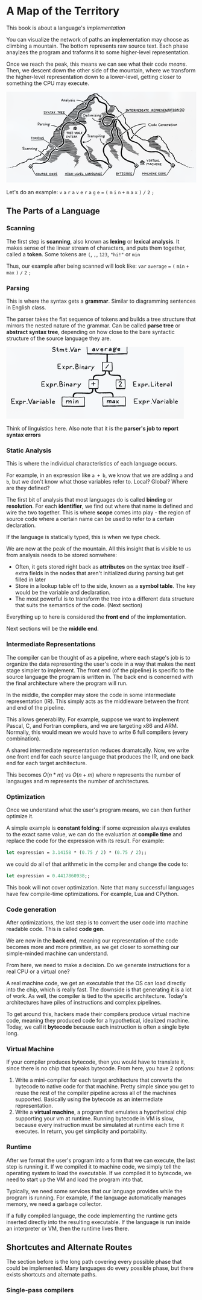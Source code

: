 # A Map of the Territory
This book is about a language's *implementation*

You can visualize the network of paths an implementation may choose as climbing a mountain. The bottom represents raw source text. Each phase anaylzes the program and traforms it to some higher-level representation. 

Once we reach the peak, this means we can see what their code *means*. Then, we descent down the other side of the mountain, where we transform the higher-level representation down to a lower-level, getting closer to something the CPU may execute. 

![Mountain illustration for programming languages](assets/mountain_languages.jpg)

Let's do an example: `v` `a` `r` `a` `v` `e` `r` `a` `g` `e` `=` `(` `m` `i` `n` `+` `m` `a` `x` `)` `/` `2` `;`

## The Parts of a Language
### Scanning
The first step is **scanning**, also known as **lexing** or **lexical analysis**. It makes sense of the linear stream of characters, and puts them together, called a **token**. Some tokens are `(`, `,`, `123`, `"hi!"` or `min`

Thus, our example after being scanned will look like: `var` `average` `=` `(` `min` `+` `max` `)` `/` `2` `;`

### Parsing
This is where the syntax gets a **grammar**. Similar to diagramming sentences in English class.

The parser takes the flat sequence of tokens and builds a tree structure that mirrors the nested nature of the grammar. Can be called **parse tree** or **abstract syntax tree**, depending on how close to the  bare syntactic structure of the source language they are. 

![Parser Tree](assets/parser_tree.jpg)

Think of linguistics here. Also note that it is the **parser's job to report syntax errors**

### Static Analysis
This is where the individual characteristics of each language occurs. 

For example, in an expression like `a + b`, we know that we are adding `a` and `b`, but we don't know what those variables refer to. Local? Global? Where are they defined?

The first bit of analysis that most languages do is called **binding** or **resolution**. For each **identifier**, we find out where that name is defined and wire the two together. This is where **scope** comes into play - the region of source code where a certain name can be used to refer to a certain declaration. 

If the language is statically typed, this is when we type check. 

We are now at the peak of the mountain. All this insight that is visible to us from analysis needs to be stored somwhere:
- Often, it gets stored right back as **attributes** on the syntax tree itself - extra fields in the nodes that aren't initialized during parsing but get filled in later
- Store in a lookup table off to the side, known as a **symbol table**. The key would be the variable and declaration. 
- The most powerful is to transform the tree into a different data structure that suits the semantics of the code. (Next section) 

Everything up to here is considered the **front end** of the implementation. 

Next sections will be the **middle end**.

### Intermediate Representations
The compiler can be thought of as a pipeline, where each stage's job is to organize the data representing the user's code in a way that makes the next stage simpler to implement. The front end (of the pipeline) is specific to the source language the program is written in. The back end is concerned with the final architecture where the program will run. 

In the middle, the compiler may store the code in some intermediate representation (IR). This simply acts as the middleware between the front and end of the pipeline. 

This allows generability. For example, suppose we want to implement Pascal, C, and Fortran compliers, and we are targeting x86 and ARM. Normally, this would mean we would have to write 6 full compilers (every combination).

A shared intermediate representation reduces dramatcally. Now, we write one front end for each source language that produces the IR, and one back end for each target architecture.

This becomes $O(n*m)$ vs $O(n+m)$ where $n$ represents the number of langauges and $m$ represents the number of architectures.

### Optimization
Once we understand what the user's program means, we can then further optimize it. 

A simple example is **constant folding**: if some expression always evalutes to the exact same value, we can do the evaluation at **compile time** and replace the code for the expression with its result. For example:
```ocaml
let expression = 3.14158 * (0.75 / 2) * (0.75 / 2);;
```

we could do all of that arithmetic in the compiler and change the code to:
```ocaml
let expression = 0.4417860938;;
```

This book will not cover optimization. Note that many successful languages have few compile-time optimizations. For example, Lua and CPython. 

### Code generation
After optimizations, the last step is to convert the user code into machine readable code. This is called **code gen**. 

We are now in the **back end**, meaning our representation of the code becomes more and more primitive, as we get closer to something our simple-minded machine can understand.

From here, we need to make a decision. Do we generate instructions for a real CPU or a virtual one?

A real machine code, we get an executable that the OS can load directly into the chip, which is really fast. The downside is that generating it is a lot of work. As well, the compiler is tied to the specific architecture. Today's architectures have piles of instructions and complex pipelines. 

To get around this, hackers made their compilers produce virtual machine code, meaning they produced code for a hypothetical, idealized machine. Today, we call it **bytecode** because each instruction is often a single byte long.

### Virtual Machine
If your compiler produces bytecode, then you would have to translate it, since there is no chip that speaks bytecode. From here, you have 2 options:
1. Write a mini-compiler for each target architecture that converts the bytecode to native code for that machine. Pretty simple since you get to reuse the rest of the compiler pipeline across all of the machines supported. Basically using the bytecode as an intermediate representation.
2. Write a **virtual machine**, a program that emulates a hypothetical chip supporting your vm at runtime. Running bytecode in VM is slow, because every instruction must be simulated at runtime each time it executes. In return, you get simplicity and portability. 

### Runtime
After we format the user's program into a form that we can execute, the last step is running it. If we compiled it to machine code, we simply tell the operating system to load the executable. If we compiled it to bytecode, we need to start up the VM and load the program into that.

Typically, we need some services that our language provides while the program is running. For example, if the language automatically manages memory, we need a garbage collector. 

If a fully compiled language, the code implementing the runtime gets inserted directly into the resulting executable. If the language is run inside an interpreter or VM, then the runtime lives there. 

## Shortcutes and Alternate Routes
The section before is the long path covering every possible phase that could be implemented. Many languages do every possible phase, but there exists shortcuts and alternate paths.

### Single-pass compilers
